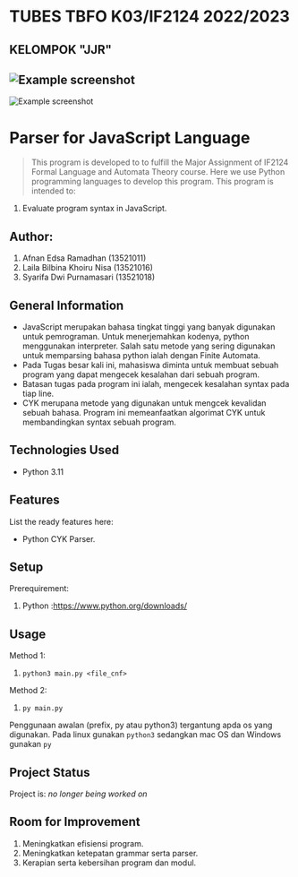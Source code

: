 # TUBES TBFO K03/IF2124 2022/2023
## KELOMPOK "JJR"

![Example screenshot](https://upload.wikimedia.org/wikipedia/commons/f/f8/Python_logo_and_wordmark.svg)
------------------------------------------------------------------------------------------------
![Example screenshot](https://oracle-devrel.github.io/devo-image-repository/seo-thumbnails/JavaScript---Thumbnail-1200-x-630.jpg)

# Parser for JavaScript Language
> This program is developed to to fulfill the Major Assignment of IF2124 Formal Language and Automata Theory course. Here we use Python programming languages to develop this program. This program is intended to:
1. Evaluate program syntax in JavaScript.

## Author:
1. Afnan Edsa Ramadhan (13521011)
2. Laila Bilbina Khoiru Nisa (13521016)
3. Syarifa Dwi Purnamasari (13521018)

## General Information
- JavaScript merupakan bahasa tingkat tinggi yang banyak digunakan untuk pemrograman. Untuk menerjemahkan kodenya, python menggunakan interpreter. Salah satu metode yang sering digunakan untuk memparsing bahasa python ialah dengan Finite Automata.
- Pada Tugas besar kali ini, mahasiswa diminta untuk membuat sebuah program yang dapat mengecek kesalahan dari sebuah program.
- Batasan tugas pada program ini ialah, mengecek kesalahan syntax pada tiap line.
- CYK merupana metode yang digunakan untuk mengcek kevalidan sebuah bahasa. Program ini memeanfaatkan algorimat CYK untuk membandingkan syntax sebuah program.


## Technologies Used
- Python 3.11


## Features
List the ready features here:
- Python CYK Parser.


## Setup
Prerequirement:
1. Python :https://www.python.org/downloads/

## Usage
Method 1:
  1. `python3 main.py <file_cnf>` 

  
Method 2:
  1. `py main.py`

  Penggunaan awalan (prefix, py atau python3) tergantung apda os yang digunakan.
  Pada linux gunakan `python3` sedangkan mac OS dan Windows gunakan `py`


## Project Status
Project is:  _no longer being worked on_


## Room for Improvement
1. Meningkatkan efisiensi program.
2. Meningkatkan ketepatan grammar serta parser.
3. Kerapian serta kebersihan program dan modul.

